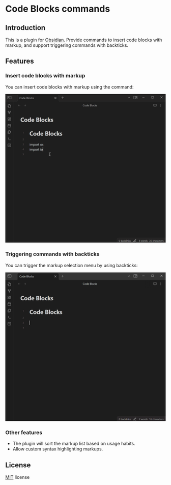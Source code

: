 # Code Blocks commands

## Introduction

This is a plugin for [Obsidian](https://obsidian.md). Provide commands to insert code blocks with markup, and support triggering commands with backticks.

## Features

### Insert code blocks with markup

You can insert code blocks with markup using the command:

![list-languages](./images/list-languages.gif)

### Triggering commands with backticks

You can trigger the markup selection menu by using backticks:

![trigger-suggestions](./images/trigger-suggestions.gif)

### Other features

- The plugin will sort the markup list based on usage habits.
- Allow custom syntax highlighting markups.

## License

[MIT](/LICENSE) license
